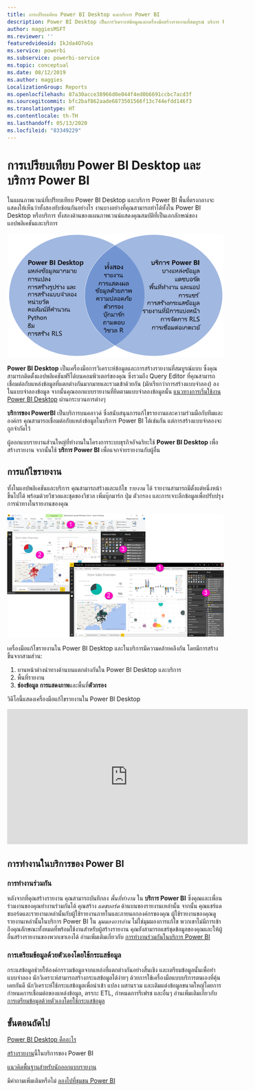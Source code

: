 ```yaml
---
title: การเปรียบเทียบ Power BI Desktop และบริการ Power BI
description: Power BI Desktop เป็นการวิเคราะห์ข้อมูลและเครื่องมือสร้างรายงานที่สมบูรณ์ บริการ Power BI เป็นบริการออนไลน์บนคลาวด์สำหรับการแก้ไขรายงานและความร่วมมือกับทีมและองค์กร
author: maggiesMSFT
ms.reviewer: ''
featuredvideoid: IkJda4O7oGs
ms.service: powerbi
ms.subservice: powerbi-service
ms.topic: conceptual
ms.date: 08/12/2019
ms.author: maggies
LocalizationGroup: Reports
ms.openlocfilehash: 87a30acce38966d0e044f4ed0b6691ccbc7acd3f
ms.sourcegitcommit: bfc2baf862aade6873501566f13c744efdd146f3
ms.translationtype: HT
ms.contentlocale: th-TH
ms.lasthandoff: 05/13/2020
ms.locfileid: "83349229"
---
```

# <a name="comparing-power-bi-desktop-and-the-power-bi-service"></a>การเปรียบเทียบ Power BI Desktop และบริการ Power BI

ในแผนภาพเวนน์ที่เปรียบเทียบ Power BI Desktop และบริการ Power BI พื้นที่ตรงกลางจะแสดงให้เห็นว่าทั้งสองทับซ้อนกันอย่างไร งานบางอย่างที่คุณสามารถทำได้ทั้งใน Power BI Desktop หรือบริการ ทั้งสองด้านของแผนภาพเวนน์แสดงคุณสมบัติที่เป็นเอกลักษณ์ของแอปพลิเคชันและบริการ  

![แผนภาพเวนน์ของ Power BI Desktop และบริการ](media/service-service-vs-desktop/power-bi-venn-desktop-service.png)

**Power BI Desktop** เป็นเครื่องมือการวิเคราะห์ข้อมูลและการสร้างรายงานที่สมบูรณ์แบบ ซึ่งคุณสามารถติดตั้งแอปพลิเคชันฟรีได้บนคอมพิวเตอร์ของคุณ ซึ่งรวมถึง Query Editor ที่คุณสามารถเชื่อมต่อกับแหล่งข้อมูลที่แตกต่างกันมากมายและรวมเข้าด้วยกัน (มักเรียกว่าการสร้างแบบจำลอง) ลงในแบบจำลองข้อมูล จากนั้นคุณออกแบบรายงานที่ยึดตามแบบจำลองข้อมูลนั้น [แนวทางการเริ่มใช้งาน Power BI Desktop](desktop-getting-started.md) ผ่านกระบวนการต่างๆ

**บริการของ PowerBI** เป็นบริการบนคลาวด์ ซึ่งสนับสนุนการแก้ไขรายงานและความร่วมมือกับทีมและองค์กร คุณสามารถเชื่อมต่อกับแหล่งข้อมูลในบริการ Power BI ได้เช่นกัน แต่การสร้างแบบจำลองจะถูกจำกัดไว้ 

ผู้ออกแบบรายงานส่วนใหญ่ที่ทำงานในโครงการระบบธุรกิจอัจฉริยะใช้ **Power BI Desktop** เพื่อสร้างรายงาน จากนั้นใช้ **บริการ Power BI** เพื่อแจกจ่ายรายงานกับผู้อื่น

## <a name="report-editing"></a>การแก้ไขรายงาน

ทั้งในแอปพลิเคชันและบริการ คุณสามารถสร้างและแก้ไข *รายงาน* ได้ รายงานสามารถมีตั้งแต่หนึ่งหน้าขึ้นไปได้ พร้อมด้วยวิชวลและชุดของวิชวล เพิ่มบุ๊กมาร์ก ปุ่ม ตัวกรอง และการเจาะลึกข้อมูลเพื่อปรับปรุงการนำทางในรายงานของคุณ

![การแก้ไขรายงานใน Power BI Desktop หรือในบริการ](media/service-service-vs-desktop/power-bi-editing-desktop-service.png)

เครื่องมือแก้ไขรายงานใน Power BI Desktop และในบริการมีความคล้ายคลึงกัน โดยมีการสร้างขึ้นจากสามส่วน:  

1. บานหน้าต่างนำทางด้านบนแตกต่างกันใน Power BI Desktop และบริการ    
2. พื้นที่รายงาน     
3. **ช่องข้อมูล** **การแสดงภาพ**และพื้นที่**ตัวกรอง**

วิดีโอนี้แสดงเครื่องมือแก้ไขรายงานใน Power BI Desktop 

<iframe width="560" height="315" src="https://www.youtube.com/embed/IkJda4O7oGs" frameborder="0" allowfullscreen></iframe>

## <a name="working-in-the-power-bi-service"></a>การทำงานในบริการของ Power BI

### <a name="collaborating"></a>การทำงานร่วมกัน


หลังจากที่คุณสร้างรายงาน คุณสามารถบันทึกลง *พื้นที่ทำงาน* ใน **บริการ Power BI** ซึ่งคุณและเพื่อนร่วมงานของคุณทำงานร่วมกันได้ คุณสร้าง *แดชบอร์ด* ด้านบนของรายงานเหล่านั้น จากนั้น คุณแชร์แดชบอร์ดและรายงานเหล่านั้นกับผู้ใช้รายงานภายในและภายนอกองค์กรของคุณ ผู้ใช้รายงานของคุณดูรายงานเหล่านั้นในบริการ Power BI ใน *มุมมองการอ่าน* ไม่ใช่มุมมองการแก้ไข พวกเขาไม่มีการเข้าถึงคุณลักษณะทั้งหมดที่พร้อมใช้งานสำหรับผู้สร้างรายงาน  คุณยังสามารถแชร์ชุดข้อมูลของคุณและให้ผู้อื่นสร้างรายงานของพวกเขาเองได้ อ่านเพิ่มเติมเกี่ยวกับ [การทำงานร่วมกันในบริการ Power BI](../collaborate-share/service-new-workspaces.md)

### <a name="self-service-data-prep-with-dataflows"></a>การเตรียมข้อมูลด้วยตัวเองโดยใช้กระแสข้อมูล

กระแสข้อมูลช่วยให้องค์กรรวมข้อมูลจากแหล่งที่แตกต่างกันอย่างสิ้นเชิง และเตรียมข้อมูลนั้นเพื่อทำแบบจำลอง นักวิเคราะห์สามารถสร้างกระแสข้อมูลได้ง่ายๆ ด้วยการใช้เครื่องมือแบบบริการตนเองที่คุ้นเคยกันดี นักวิเคราะห์ใช้กระแสข้อมูลเพื่อนำเข้า แปลง ผสานรวม และเติมแต่งข้อมูลขนาดใหญ่โดยการกำหนดการเชื่อมต่อของแหล่งข้อมูล, ตรรกะ ETL, กำหนดการรีเฟรช และอื่นๆ อ่านเพิ่มเติมเกี่ยวกับ [การเตรียมข้อมูลด้วยตัวเองโดยใช้กระแสข้อมูล](../transform-model/service-dataflows-overview.md)

## <a name="next-steps"></a>ขั้นตอนถัดไป

[Power BI Desktop คืออะไร](desktop-what-is-desktop.md)

[สร้างรายงาน](../create-reports/service-report-create-new.md)นี้ในบริการของ Power BI

[แนวคิดพื้นฐานสำหรับนักออกแบบรายงาน](service-basic-concepts.md)

มีคำถามเพิ่มเติมหรือไม่ [ลองไปที่ชุมชน Power BI](https://community.powerbi.com/)
